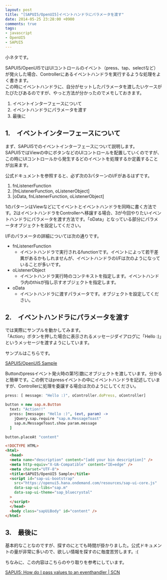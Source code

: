 ```yaml
---
layout: post
title: "[SAPUI5/OpenUI5]イベントハンドラにパラメータを渡す"
date: 2014-05-25 23:28:00 +0900
comments: true
tags:
- javascript
- OpenUI5
- SAPUI5
---
```


小ネタです。

SAPUI5/OpenUI5ではUIコントロールのイベント（press、tap、selectなど）が発火した場合、Controllerにあるイベントハンドラを実行するような処理をよく書きます。  
この時にイベントハンドラに、自分がセットしたパラメータを渡したいケースがたびたびあるのですが、やっと方法が分かったのでメモしておきます。

<!-- more -->

1.  イベントインターフェースについて
2.  イベントハンドラにパラメータを渡す
3.  最後に

## 1.　イベントインターフェースについて

まず、SAPUI5でのイベントインターフェースについて説明します。  
SAPUI5ではViewの中にボタンなどのUIコントロールを配置していくのですが、この時にUIコントロールから発生するどのイベントを処理するか定義することが出来ます。

公式ドキュメントを参照すると、必ず次の3パターンのI/Fがあるはずです。

1.  fnListenerFunction
2.  [fnListenerFunction, oListenerObject]
3.  [oData, fnListenerFunction, oListenerObject]

1のパターンはViewなどにてイベントとイベントハンドラを同時に書く方法です。2はイベントハンドラをControllerへ移譲する場合、3が今回やりたいイベントハンドラにパラメータを渡す方法です。「oData」となっている部分にパラメータオブジェクトを設定してください。

I/Fのパラメータの詳細については次の通りです。


*   fnListenerFunction
    *   イベントハンドラで実行されるfunctionです。イベントによって若干差異があるかもしれませんが、イベントハンドラのI/Fは次のようになっていることが多いです。
*   oListenerObject
    *   イベントハンドラ実行時のコンテキストを指定します。イベントハンドラ内のthisが指し示すオブジェクトを指定します。
*   oData
    *   イベントハンドラに渡すパラメータです。オブジェクトを設定してください。

## 2.　イベントハンドラにパラメータを渡す


では実際にサンプルを動かしてみます。  
「Action」ボタンを押した場合に表示されるメッセージダイアログに「Hello :)」というメッセージを渡すようにしています。

サンプルはこちらです。

<a class="jsbin-embed" href="https://jsbin.com/cihoxu/1/embed?output">SAPUI5/OpenUI5 Sample</a><script src="https://static.jsbin.com/js/embed.js"></script>

Buttonのpressイベント発火時の第1引数にオブジェクトを渡しています。分かると簡単です。この例ではpressイベントの中にイベントハンドラを記述していますが、Controllerに処理を委譲する場合は次のようにしてください。

```js
press: [ message: "Hello :)", oController.doPress, oController]
```

```coffee
button = new sap.m.Button
  text: "Action!!"
  press: [message: "Hello :)", (evt, param) ->
    jQuery.sap.require "sap.m.MessageToast"
    sap.m.MessageToast.show param.message
  ]

button.placeAt "content"
```

```html
<!DOCTYPE HTML>
<html>
  <head>
  <meta name="description" content="[add your bin description]" />
  <meta http-equiv="X-UA-Compatible" content="IE=edge" />
  <meta charset="UTF-8">
  <title>SAPUI5/OpenUI5 Sample</title>
  <script id="sap-ui-bootstrap"
    src="https://openui5.hana.ondemand.com/resources/sap-ui-core.js"
    data-sap-ui-libs="sap.m"
    data-sap-ui-theme="sap_bluecrystal"
  >
  </script>
  </head>
  <body class="sapUiBody" id="content" />
</html>
```

## 3.　最後に

基本的なことなのですが、探すのにとても時間が掛かりました。公式ドキュメントの量が非常に多いので、欲しい情報を探すのに毎度苦労します。:(

ちなみに、この内容はこちらのやり取りを参考にしています。

[SAPUI5: How do I pass values to an eventhandler | SCN](https://archive.sap.com/discussions/thread/3442827)

